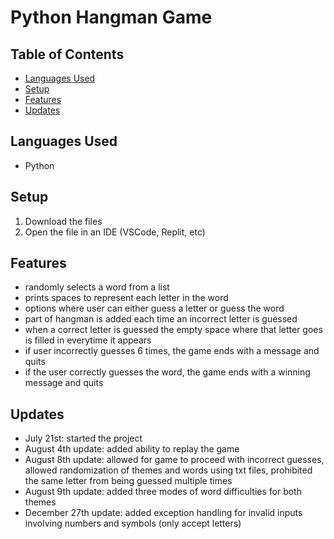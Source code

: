 # Python Hangman Game

## Table of Contents
* [Languages Used](#languages-used)
* [Setup](#setup)
* [Features](#features)
* [Updates](#updates)

## Languages Used
- Python

## Setup
1. Download the files
2. Open the file in an IDE (VSCode, Replit, etc)

## Features
- randomly selects a word from a list
- prints spaces to represent each letter in the word
- options where user can either guess a letter or guess the word
- part of hangman is added each time an incorrect letter is guessed
- when a correct letter is guessed the empty space where that letter goes is filled in everytime it appears
- if user incorrectly guesses 6 times, the game ends with a message and quits
- if the user correctly guesses the word, the game ends with a winning message and quits

## Updates
- July 21st: started the project
- August 4th update: added ability to replay the game 
- August 8th update: allowed for game to proceed with incorrect guesses, allowed randomization of themes and words using txt files, prohibited the same letter from being guessed multiple times
- August 9th update: added three modes of word difficulties for both themes
- December 27th update: added exception handling for invalid inputs involving numbers and symbols (only accept letters)
